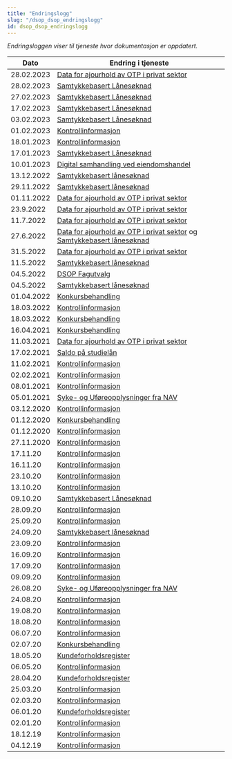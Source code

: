 ```yaml
---
title: "Endringslogg"
slug: "/dsop_dsop_endringslogg"
id: dsop_dsop_endringslogg
---
```


*Endringsloggen viser til tjeneste hvor dokumentasjon er oppdatert.*

| Dato        | Endring i tjeneste   |
|-------------|----------------------|
| 28.02.2023 | [Data for ajourhold av OTP i privat sektor](/dsop_ajourhold_Endringslogg)
|28.02.2023|[Samtykkebasert Lånesøknad](/dsop_sbl_endringslogg)|
|27.02.2023|[Samtykkebasert Lånesøknad](/dsop_sbl_endringslogg)|
|17.02.2023|[Samtykkebasert Lånesøknad](/dsop_sbl_endringslogg)|
|03.02.2023|[Samtykkebasert Lånesøknad](/dsop_sbl_endringslogg)|
| 01.02.2023    | [Kontrollinformasjon](/dsop_kontroll_endringslogg)  |
| 18.01.2023    | [Kontrollinformasjon](/dsop_kontroll_endringslogg)  |
|17.01.2023|[Samtykkebasert Lånesøknad](/dsop_sbl_endringslogg)|
|10.01.2023|[Digital samhandling ved eiendomshandel](/dsop_digitaleiendomshandel_endringslogg)|
| 13.12.2022    | [Samtykkebasert lånesøknad](/dsop_sbl_endringslogg)
| 29.11.2022    | [Samtykkebasert lånesøknad](/dsop_sbl_endringslogg)
| 01.11.2022    | [Data for ajourhold av OTP i privat sektor](/dsop_ajourhold_Endringslogg)
| 23.9.2022    | [Data for ajourhold av OTP i privat sektor](/dsop_ajourhold_Endringslogg)
| 11.7.2022    | [Data for ajourhold av OTP i privat sektor](/dsop_ajourhold_Endringslogg)
| 27.6.2022    | [Data for ajourhold av OTP i privat sektor](/dsop_ajourhold_Endringslogg) og [Samtykkebasert lånesøknad](/dsop_sbl_endringslogg)  |
| 31.5.2022    | [Data for ajourhold av OTP i privat sektor](/dsop_ajourhold_Endringslogg) |
| 11.5.2022   | [Samtykkebasert lånesøknad](/dsop_sbl_endringslogg) |
| 04.5.2022    | [DSOP Fagutvalg](/dsop_dsop_endringslogg)  |
| 04.5.2022   | [Samtykkebasert lånesøknad](/dsop_sbl_endringslogg)  |
|01.04.2022|[Konkursbehandling](/dsop_konkurs_endringslogg)|
|18.03.2022|[Kontrollinformasjon](/dsop_kontroll_endringslogg)|
|18.03.2022|[Konkursbehandling](/dsop_konkurs_endringslogg)|
|16.04.2021| [Konkursbehandling](/dsop_konkurs_endringslogg)|
|11.03.2021 | [Data for ajourhold av OTP i privat sektor](/dsop_ajourhold_Endringslogg)
|17.02.2021 | [Saldo på studielån](/dsop_saldostudielan_endringslogg)
|11.02.2021|[Kontrollinformasjon](/dsop_kontroll_endringslogg)|
|02.02.2021|[Kontrollinformasjon](/dsop_kontroll_endringslogg)|
|08.01.2021|[Kontrollinformasjon](/dsop_kontroll_endringslogg)|
|05.01.2021|[Syke- og Uføreopplysninger fra NAV](/dsop_su_endringslogg)|
|03.12.2020|[Kontrollinformasjon](/dsop_kontroll_endringslogg)|
|01.12.2020|[Konkursbehandling](/dsop_konkurs_endringslogg)|
|01.12.2020|[Kontrollinformasjon](/dsop_kontroll_endringslogg)|
|27.11.2020|[Kontrollinformasjon](/dsop_kontroll_endringslogg)|
|17.11.20|[Kontrollinformasjon](/dsop_kontroll_endringslogg)|
|16.11.20|[Kontrollinformasjon](/dsop_kontroll_endringslogg)|
|23.10.20|[Kontrollinformasjon](/dsop_kontroll_endringslogg)|
|13.10.20|[Kontrollinformasjon](/dsop_kontroll_endringslogg)|
|09.10.20|[Samtykkebasert Lånesøknad](/dsop_sbl_endringslogg)|
|28.09.20|[Kontrollinformasjon](/dsop_kontroll_endringslogg)|
|25.09.20|[Kontrollinformasjon](/dsop_kontroll_endringslogg)|
|24.09.20|[Samtykkebasert lånesøknad](/dsop_sbl_endringslogg)|
|23.09.20|[Kontrollinformasjon](/dsop_kontroll_endringslogg)|
|16.09.20|[Kontrollinformasjon](/dsop_kontroll_endringslogg)|
|17.09.20|[Kontrollinformasjon](/dsop_kontroll_endringslogg)|
| 09.09.20    | [Kontrollinformasjon](/dsop_kontroll_endringslogg)|
| 26.08.20    | [Syke- og Uføreopplysninger fra NAV](/dsop_su_endringslogg) |
| 24.08.20    | [Kontrollinformasjon](/dsop_kontroll_endringslogg)|
| 19.08.20    | [Kontrollinformasjon](/dsop_kontroll_endringslogg) |
| 18.08.20    | [Kontrollinformasjon](/dsop_kontroll_endringslogg) |
| 06.07.20    | [Kontrollinformasjon](/dsop_kontroll_endringslogg) |
| 02.07.20    | [Konkursbehandling](/dsop_konkurs_endringslogg)|
| 18.05.20    |	[Kundeforholdsregister](/dsop_kundeforholdsregister_endringslogg)|
| 06.05.20    |	[Kontrollinformasjon](/dsop_kontroll_endringslogg)|
| 28.04.20    | [Kundeforholdsregister](/dsop_kundeforholdsregister_endringslogg)|
| 25.03.20    | [Kontrollinformasjon](/dsop_kontroll_endringslogg)|
| 02.03.20    | [Kontrollinformasjon](/dsop_kontroll_endringslogg)|
| 06.01.20    | [Kundeforholdsregister](/dsop_kundeforholdsregister_endringslogg)|
| 02.01.20    | [Kontrollinformasjon](/dsop_kontroll_endringslogg)  |
| 18.12.19    | [Kontrollinformasjon](/dsop_kontroll_endringslogg)  |
| 04.12.19    | [Kontrollinformasjon](/dsop_kontroll_endringslogg)  |